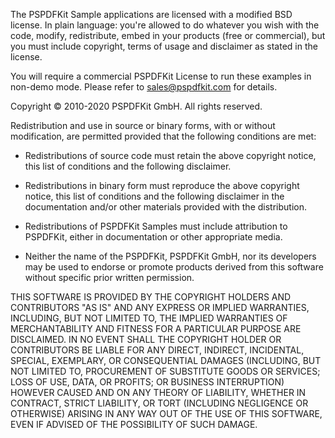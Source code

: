 The PSPDFKit Sample applications are licensed with a modified BSD
license. In plain language: you're allowed to do whatever you wish
with the code, modify, redistribute, embed in your products (free or
commercial), but you must include copyright, terms of usage and
disclaimer as stated in the license.

You will require a commercial PSPDFKit License to run these examples
in non-demo mode. Please refer to sales@pspdfkit.com for details.

Copyright © 2010-2020 PSPDFKit GmbH.
All rights reserved.

Redistribution and use in source or binary forms,
with or without modification, are permitted provided
that the following conditions are met:

- Redistributions of source code must retain the above copyright
  notice, this list of conditions and the following disclaimer.

- Redistributions in binary form must reproduce the above copyright
  notice, this list of conditions and the following disclaimer in the
  documentation and/or other materials provided with the
  distribution.

- Redistributions of PSPDFKit Samples must include attribution to
  PSPDFKit, either in documentation or other appropriate media.

- Neither the name of the PSPDFKit, PSPDFKit GmbH, nor its developers
  may be used to endorse or promote products derived from
  this software without specific prior written permission.

THIS SOFTWARE IS PROVIDED BY THE COPYRIGHT HOLDERS AND CONTRIBUTORS
"AS IS" AND ANY EXPRESS OR IMPLIED WARRANTIES, INCLUDING, BUT NOT
LIMITED TO, THE IMPLIED WARRANTIES OF MERCHANTABILITY AND FITNESS FOR
A PARTICULAR PURPOSE ARE DISCLAIMED. IN NO EVENT SHALL THE COPYRIGHT
HOLDER OR CONTRIBUTORS BE LIABLE FOR ANY DIRECT, INDIRECT, INCIDENTAL,
SPECIAL, EXEMPLARY, OR CONSEQUENTIAL DAMAGES (INCLUDING, BUT NOT
LIMITED TO, PROCUREMENT OF SUBSTITUTE GOODS OR SERVICES; LOSS OF USE,
DATA, OR PROFITS; OR BUSINESS INTERRUPTION) HOWEVER CAUSED AND ON ANY
THEORY OF LIABILITY, WHETHER IN CONTRACT, STRICT LIABILITY, OR TORT
(INCLUDING NEGLIGENCE OR OTHERWISE) ARISING IN ANY WAY OUT OF THE USE
OF THIS SOFTWARE, EVEN IF ADVISED OF THE POSSIBILITY OF SUCH DAMAGE.
